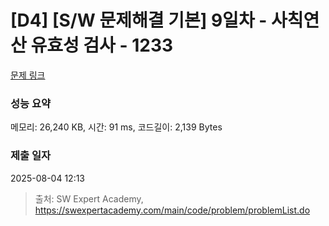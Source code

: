 # [D4] [S/W 문제해결 기본] 9일차 - 사칙연산 유효성 검사 - 1233 

[문제 링크](https://swexpertacademy.com/main/code/problem/problemDetail.do?contestProbId=AV141176AIwCFAYD) 

### 성능 요약

메모리: 26,240 KB, 시간: 91 ms, 코드길이: 2,139 Bytes

### 제출 일자

2025-08-04 12:13



> 출처: SW Expert Academy, https://swexpertacademy.com/main/code/problem/problemList.do